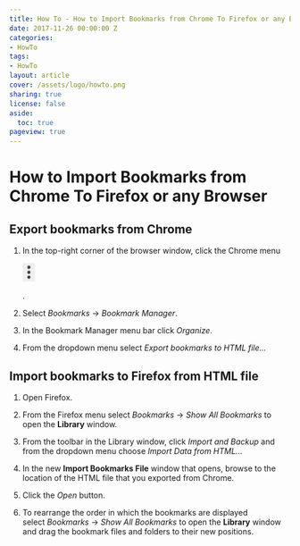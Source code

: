 ```yaml
---
title: How To - How to Import Bookmarks from Chrome To Firefox or any Browser
date: 2017-11-26 00:00:00 Z
categories:
- HowTo
tags:
- HowTo
layout: article
cover: /assets/logo/howto.png
sharing: true
license: false
aside:
  toc: true
pageview: true
---
```


How to Import Bookmarks from Chrome To Firefox or any Browser
=============================================================

Export bookmarks from Chrome
----------------------------

1.  In the top-right corner of the browser window, click the Chrome menu 

    ![IMG: ](media/cb88e708fbbc5946948fbf1058da1687.png)

    .

2.  Select *Bookmarks* -> *Bookmark Manager*.

3.  In the Bookmark Manager menu bar click *Organize*.

4.  From the dropdown menu select *Export bookmarks to HTML file...*

Import bookmarks to Firefox from HTML file
------------------------------------------

1.  Open Firefox.

2.  From the Firefox menu select *Bookmarks* -> *Show All Bookmarks* to open
    the **Library** window.

3.  From the toolbar in the Library window, click *Import and Backup* and from
    the dropdown menu choose *Import Data from HTML...*

4.  In the new **Import Bookmarks File** window that opens, browse to the
    location of the HTML file that you exported from Chrome.

5.  Click the *Open* button.

6.  To rearrange the order in which the bookmarks are displayed
    select *Bookmarks* -> *Show All Bookmarks* to open the **Library** window
    and drag the bookmark files and folders to their new positions.
